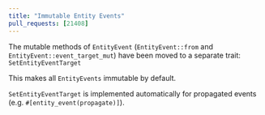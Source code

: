 ```yaml
---
title: "Immutable Entity Events"
pull_requests: [21408]
---
```


The mutable methods of `EntityEvent` (`EntityEvent::from` and `EntityEvent::event_target_mut`)
have been moved to a separate trait: `SetEntityEventTarget`

This makes all `EntityEvents` immutable by default.

`SetEntityEventTarget` is implemented automatically for propagated events (e.g. `#[entity_event(propagate)]`).